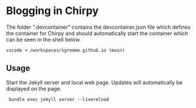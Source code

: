 # Blogging in Chirpy

The folder ".devcontainer" contains the devcontainer.json file which defines the container for Chirpy and should automatically start the container which can be seen in the shell below.



```shell
vscode ➜ /workspaces/sgromme.github.io (main) 
```


## Usage

Start the Jekyll server and local web page.  Updates will automatically be displayed on the page.

```shell
 bundle exec jekyll server --livereload
```






